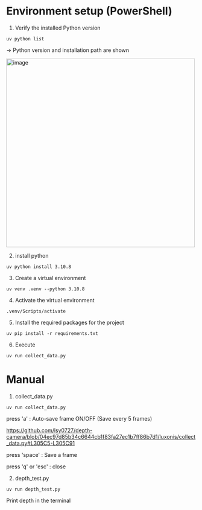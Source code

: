 # Environment setup (PowerShell)

1. Verify the installed Python version
```
uv python list
```
-> Python version and installation path are shown

<img width="500" height="500" alt="image" src="https://github.com/user-attachments/assets/01a41a52-bb14-4729-b02d-c4d7b182b16f" />

2. install python
```
uv python install 3.10.8
```

3. Create a virtual environment
```
uv venv .venv --python 3.10.8
```

4. Activate the virtual environment
```
.venv/Scripts/activate
```

5. Install the required packages for the project
```
uv pip install -r requirements.txt
```

6. Execute
```
uv run collect_data.py
```


# Manual

1. collect_data.py
```
uv run collect_data.py
```
press 'a' : Auto-save frame ON/OFF (Save every 5 frames)

https://github.com/lsy0727/depth-camera/blob/04ec97d85b34c6644cb1f83fa27ec1b7ff86b7d1/luxonis/collect_data.py#L305C5-L305C91

press 'space' : Save a frame

press 'q' or 'esc' : close


2. depth_test.py
```
uv run depth_test.py
```
Print depth in the terminal
